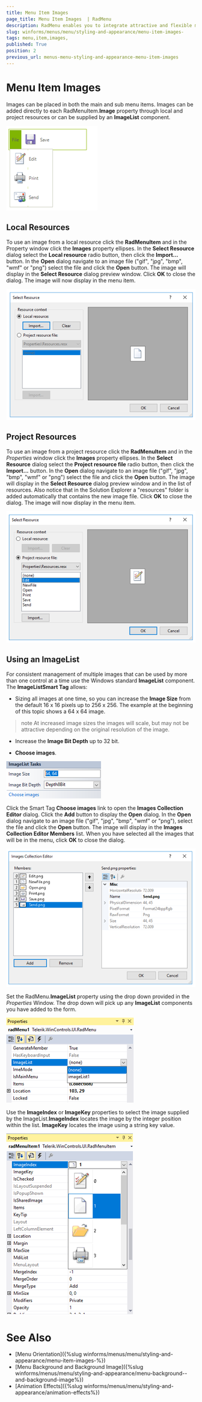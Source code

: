 ```yaml
---
title: Menu Item Images 
page_title: Menu Item Images  | RadMenu
description: RadMenu enables you to integrate attractive and flexible menus on Forms within your Windows applications.
slug: winforms/menus/menu/styling-and-appearance/menu-item-images-
tags: menu,item,images,
published: True
position: 2
previous_url: menus-menu-styling-and-appearance-menu-item-images
---
```


# Menu Item Images 

Images can be placed in both the main and sub menu items. Images can be added directly to each RadMenuItem.__Image__ property through local and project resources or can be supplied by an __ImageList__ component.

![menus-menu-styling-and-appearance-menu-item-images 001](images/menus-menu-styling-and-appearance-menu-item-images001.png)

## Local Resources

To use an image from a local resource click the __RadMenuItem__ and in the Property window click the __Images__ property ellipses. In the __Select Resource__ dialog select the __Local resource__ radio button, then click the __Import...__ button. In the __Open__ dialog navigate to an image file ("gif", "jpg", "bmp", "wmf" or "png") select the file and click the __Open__ button. The image will display in the __Select Resource__ dialog preview window. Click __OK__ to close the dialog. The image will now display in the menu item.

![menus-menu-styling-and-appearance-menu-item-images 002](images/menus-menu-styling-and-appearance-menu-item-images002.png)

## Project Resources

To use an image from a project resource click the __RadMenuItem__ and in the *Properties* window click the __Images__ property ellipses. In the __Select Resource__ dialog select the __Project resource file__ radio button, then click the __Import...__ button. In the __Open__ dialog navigate to an image file ("gif", "jpg", "bmp", "wmf" or "png") select the file and click the __Open__ button. The image will display in the __Select Resource__ dialog preview window and in the list of resources. Also notice that in the Solution Explorer a "resources" folder is added automatically that contains the new image file. Click __OK__ to close the dialog. The image will now display in the menu item.

![menus-menu-styling-and-appearance-menu-item-images 003](images/menus-menu-styling-and-appearance-menu-item-images003.png)

## Using an ImageList

For consistent management of multiple images that can be used by more than one control at a time use the Windows standard __ImageList__ component. The __ImageListSmart Tag__ allows: 

* Sizing all images at one time, so you can increase the __Image Size__ from the default 16 x 16 pixels up to 256 x 256. The example at the beginning of this topic shows a 64 x 64 image.

>note At increased image sizes the images will scale, but may not be attractive depending on the original resolution of the image.
>

* Increase the __Image Bit Depth__ up to 32 bit.

* __Choose images__.

![menus-menu-styling-and-appearance-menu-item-images 004](images/menus-menu-styling-and-appearance-menu-item-images004.png)

Click the Smart Tag __Choose images__ link to open the __Images Collection Editor__ dialog. Click the **Add** button to display the __Open__ dialog. In the __Open__ dialog navigate to an image file ("gif", "jpg", "bmp", "wmf" or "png"), select the file and click the __Open__ button. The image will display in the __Images Collection Editor Members__ list. When you have selected all the images that will be in the menu, click __OK__ to close the dialog.

![menus-menu-styling-and-appearance-menu-item-images 005](images/menus-menu-styling-and-appearance-menu-item-images005.png)

Set the RadMenu.__ImageList__ property using the drop down provided in the *Properties* Window. The drop down will pick up any **ImageList** components you have added to the form.

![menus-menu-styling-and-appearance-menu-item-images 006](images/menus-menu-styling-and-appearance-menu-item-images006.png)

Use the __ImageIndex__ or __ImageKey__ properties to select the image supplied by the ImageList.__ImageIndex__ locates the image by the integer position within the list. __ImageKey__ locates the image using a string key value.

![menus-menu-styling-and-appearance-menu-item-images 007](images/menus-menu-styling-and-appearance-menu-item-images007.png)

# See Also

* [Menu Orientation]({%slug winforms/menus/menu/styling-and-appearance/menu-item-images-%})	
* [Menu Background  and Background Image]({%slug winforms/menus/menu/styling-and-appearance/menu-background--and-background-image%})	
* [Animation Effects]({%slug winforms/menus/menu/styling-and-appearance/animation-effects%})	
